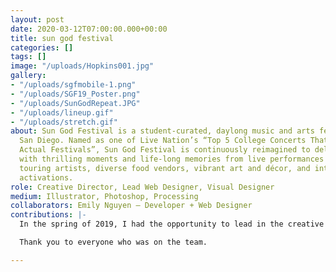 ```yaml
---
layout: post
date: 2020-03-12T07:00:00.000+00:00
title: sun god festival
categories: []
tags: []
image: "/uploads/Hopkins001.jpg"
gallery:
- "/uploads/sgfmobile-1.png"
- "/uploads/SGF19_Poster.png"
- "/uploads/SunGodRepeat.JPG"
- "/uploads/lineup.gif"
- "/uploads/stretch.gif"
about: Sun God Festival is a student-curated, daylong music and arts festival at UC
  San Diego. Named as one of Live Nation’s “Top 5 College Concerts That Should Be
  Actual Festivals”, Sun God Festival is continuously reimagined to deliver students
  with thrilling moments and life-long memories from live performances by national
  touring artists, diverse food vendors, vibrant art and décor, and interactive brand
  activations.
role: Creative Director, Lead Web Designer, Visual Designer
medium: Illustrator, Photoshop, Processing
collaborators: Emily Nguyen — Developer + Web Designer
contributions: |-
  In the spring of 2019, I had the opportunity to lead in the creative direction and web design of UC San Diego's Sun God Festival. During the course of this project, I worked closely with the team behind A.S. Concerts and Events as well as A.S. Graphic Studio's webmaster, Emily Nguyen. Together, we were able to successfully create a beautiful and unforgettable Sun God Festival.

  Thank you to everyone who was on the team.

---
```


